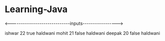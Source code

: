 # Learning-Java
<-----------------------------inputs----------------->

ishwar
22
true
haldwani
mohit
21
false
haldwani
deepak
20
false
haldwani
